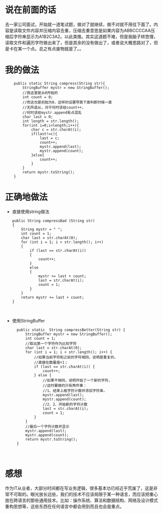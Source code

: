 # 说在前面的话

去一家公司面试，开始就一道笔试题，做对了就继续，做不对就不用往下面了。内容是读取文件内容并压缩内容去重，压缩去重意思是如果内容为ABBCCCCAA压缩后字符串显示为A1B2C3A2。以此类推。其实这道题不难，但是我脑子转悠慢，读取文件和遍历字符做出来了，但是其余的没有做出了，或者说大概思路对了，但是卡在某一个点。总之有点废物就是了。。

<!-- more -->

# 我的做法

```
	public static String compress(String str){
		StringBuffer mystr = new StringBuffer();
		//我这里是从0开始的
		int count = 0;
		//而这也是初始为0，这样的设置导致下面判断时候一直
		//无所适从，对于何时该给count++，
		//何时该给mystr.append有点混乱
		char last = 0;
		int length = str.length();
		for(int i=0;i<length;i++){
			char c = str.charAt(i);
			if(last!=c){
				last = c;
				count++;
				mystr.append(last);
				mystr.append(count);
			}else{
				count++;
			}
		}
		return mystr.toString();
	}
```

# 正确地做法

- 直接使用string做法

  ```
  public String compressBad (String str)  
  {  
      String mystr = " ";  
      int count = 1;  
      char last = str.charAt(0);  
      for (int i = 1; i < str.length(); i++)  
      {  
          if (last == str.charAt(i))  
          {  
              count++;  
          }  
          else  
          {  
              mystr += last + count;  
              last = str.charAt(i);  
              count = 1;                
          }  
      }  
      return mystr += last + count;  
  }  
  ```

  ​



- 使用StringBuffer

  ```
  	public static  String compressBetter(String str) {
  		StringBuffer mystr = new StringBuffer();
  		int count = 1;
  		//取出第一个字符作为比较字符
  		char last = str.charAt(0);
  		for (int i = 1; i < str.length(); i++) {
  			//如果当前字符和之前的字符相同，说明是重复的，
  			//直接在数量值+1；
  			if (last == str.charAt(i)) {
  				count++;
  			} else {
  				//如果不相同，说明开始了一个新的字符，
  				//这时要做的只有两件事：
  				//1、结束上格字符计数并添加字符串，
  				mystr.append(last);
  				mystr.append(count);
  				//2、2、开始新的字符计数
  				last = str.charAt(i);
  				count = 1;
  			}
  		}
  		//最后一个字符计数并显示
  		mystr.append(last);
  		mystr.append(count);
  		return mystr.toString();
  	}
  ```

  ​

# 感想

作为IT从业者，大部分时间都在写业务逻辑，很多基本功已经近乎荒废了，这是非常不可取的。眼光放长远些，我们的技术不应该局限于某一种语言，而应该把重心放在跨语言的那些通用技术。比如：操作系统、算法和数据结构、网络及设计模式重构思想等，这些东西在任何语言中都会用到而且也会是重点。